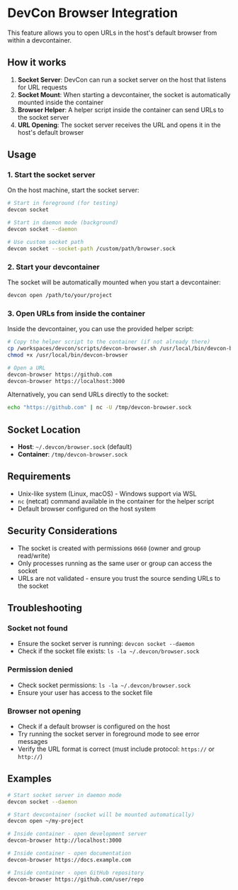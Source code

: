 # DevCon Browser Integration

This feature allows you to open URLs in the host's default browser from within a devcontainer.

## How it works

1. **Socket Server**: DevCon can run a socket server on the host that listens for URL requests
2. **Socket Mount**: When starting a devcontainer, the socket is automatically mounted inside the container
3. **Browser Helper**: A helper script inside the container can send URLs to the socket server
4. **URL Opening**: The socket server receives the URL and opens it in the host's default browser

## Usage

### 1. Start the socket server

On the host machine, start the socket server:

```bash
# Start in foreground (for testing)
devcon socket

# Start in daemon mode (background)
devcon socket --daemon

# Use custom socket path
devcon socket --socket-path /custom/path/browser.sock
```

### 2. Start your devcontainer

The socket will be automatically mounted when you start a devcontainer:

```bash
devcon open /path/to/your/project
```

### 3. Open URLs from inside the container

Inside the devcontainer, you can use the provided helper script:

```bash
# Copy the helper script to the container (if not already there)
cp /workspaces/devcon/scripts/devcon-browser.sh /usr/local/bin/devcon-browser
chmod +x /usr/local/bin/devcon-browser

# Open a URL
devcon-browser https://github.com
devcon-browser https://localhost:3000
```

Alternatively, you can send URLs directly to the socket:

```bash
echo "https://github.com" | nc -U /tmp/devcon-browser.sock
```

## Socket Location

- **Host**: `~/.devcon/browser.sock` (default)
- **Container**: `/tmp/devcon-browser.sock`

## Requirements

- Unix-like system (Linux, macOS) - Windows support via WSL
- `nc` (netcat) command available in the container for the helper script
- Default browser configured on the host system

## Security Considerations

- The socket is created with permissions `0660` (owner and group read/write)
- Only processes running as the same user or group can access the socket
- URLs are not validated - ensure you trust the source sending URLs to the socket

## Troubleshooting

### Socket not found
- Ensure the socket server is running: `devcon socket --daemon`
- Check if the socket file exists: `ls -la ~/.devcon/browser.sock`

### Permission denied
- Check socket permissions: `ls -la ~/.devcon/browser.sock`
- Ensure your user has access to the socket file

### Browser not opening
- Check if a default browser is configured on the host
- Try running the socket server in foreground mode to see error messages
- Verify the URL format is correct (must include protocol: `https://` or `http://`)

## Examples

```bash
# Start socket server in daemon mode
devcon socket --daemon

# Start devcontainer (socket will be mounted automatically)
devcon open ~/my-project

# Inside container - open development server
devcon-browser http://localhost:3000

# Inside container - open documentation
devcon-browser https://docs.example.com

# Inside container - open GitHub repository
devcon-browser https://github.com/user/repo
```
